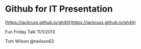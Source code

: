 # Github for IT Presentation

[https://jackruss.github.io/gh4it](https://jackruss.github.io/gh4it)

Fun Friday Talk 11/1/2013

Tom Wilson
@twilson63
